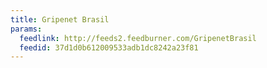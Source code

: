 ```yaml
---
title: Gripenet Brasil
params:
  feedlink: http://feeds2.feedburner.com/GripenetBrasil
  feedid: 37d1d0b612009533adb1dc8242a23f81
---
```

